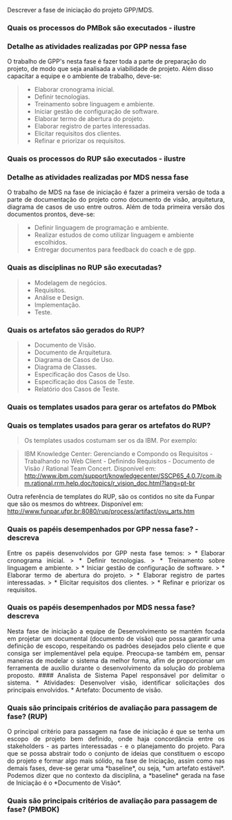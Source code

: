 Descrever a fase de iniciação do projeto GPP/MDS.

### Quais os processos do PMBok são executados - ilustre
### Detalhe as atividades realizadas por GPP nessa fase
O trabalho de GPP's nesta fase é fazer toda a parte de preparação do projeto, de modo que seja analisada a viabilidade de projeto. Além disso capacitar a equipe e o ambiente de trabalho, deve-se:

> * Elaborar cronograma inicial.
> * Definir tecnologias.
> * Treinamento sobre linguagem e ambiente.
> * Iniciar gestão de configuração de software.
> * Elaborar termo de abertura do projeto.
> * Elaborar registro de partes interessadas.
> * Elicitar requisitos dos clientes.
> * Refinar e priorizar os requisitos.

### Quais os processos do RUP são executados - ilustre
### Detalhe as atividades realizadas por MDS nessa fase
<p align = "justify" >O trabalho de MDS na fase de iniciação é fazer a primeira versão de toda a parte de documentação do projeto como documento de visão, arquitetura, diagrama de casos de uso entre outros. Além de toda primeira versão dos documentos prontos, deve-se:

> * Definir linguagem de programação e ambiente.
> * Realizar estudos de como utilizar linguagem e ambiente escolhidos.
> * Entregar documentos para feedback do coach e de gpp.

### Quais as disciplinas no RUP são executadas?
 >  * Modelagem de negócios.
 >  * Requisitos.
 >  * Análise e Design.
 >  * Implementação.
 >  * Teste.

### Quais os artefatos são gerados do RUP?
 >  * Documento de Visão.
 >  * Documento de Arquitetura.
 >  * Diagrama de Casos de Uso.
 >  * Diagrama de Classes.
 >  * Especificação dos Casos de Uso.
 >  * Especificação dos Casos de Teste.
 >  * Relatório dos Casos de Teste.

### Quais os templates usados para gerar os artefatos do PMbok 
### Quais os templates usados para gerar os artefatos do RUP?
> Os templates usados costumam ser os da IBM. Por exemplo: 

>IBM Knowledge Center: Gerenciando e Compondo os Requisitos - Trabalhando no Web Client - Definindo Requisitos - Documento de Visão / Rational Team Concert. Disponível em: <http://www.ibm.com/support/knowledgecenter/SSCP65_4.0.7/com.ibm.rational.rrm.help.doc/topics/r_vision_doc.html?lang=pt-br>

Outra referência de templates do RUP, são os contidos no site da Funpar que são os mesmos do whtreex. Disponível em:
<http://www.funpar.ufpr.br:8080/rup/process/artifact/ovu_arts.htm>

### Quais os papéis desempenhados por GPP nessa fase? - descreva
<p align = "justify" >Entre os papéis desenvolvidos por GPP nesta fase temos:
> * Elaborar cronograma inicial.
> * Definir tecnologias.
> * Treinamento sobre linguagem e ambiente.
> * Iniciar gestão de configuração de software.
> * Elaborar termo de abertura do projeto.
> * Elaborar registro de partes interessadas.
> * Elicitar requisitos dos clientes.
> * Refinar e priorizar os requisitos.


### Quais os papéis desempenhados por MDS nessa fase? descreva  
<p align = "justify" >Nesta fase de iniciação a equipe de Desenvolvimento se mantém focada em projetar um documental (documento de visão) que possa garantir uma definição de escopo, respeitando os padrões desejados pelo cliente e que consiga ser implementável pela equipe. Preocupa-se também em, pensar maneiras de modelar o sistema da melhor forma, afim de proporcionar um ferramenta de auxílio durante o desenvolvimento da solução do problema proposto.
#### Analista de Sistema 
Papel responsável por delimitar o sistema.
* Atividades: Desenvolver visão, identificar solicitações dos principais envolvidos.
* Artefato: Documento de visão.
 
### Quais são principais critérios de avaliação para passagem de fase? (RUP)

<p align = "justify" >O principal critério para passagem na fase de iniciação é que se tenha um escopo de projeto bem definido, onde haja concordância entre os stakeholders - as partes interessadas - e o planejamento do projeto. Para que se possa abstrair todo o conjunto de ideias que constituem o escopo do projeto e formar algo mais sólido, na fase de Iniciação, assim como nas demais fases, deve-se gerar uma *baseline*, ou seja, *um artefato estável*. Podemos dizer que no contexto da disciplina, a *baseline* gerada na fase de Iniciação é o *Documento de Visão*.

### Quais são principais critérios de avaliação para passagem de fase? (PMBOK)